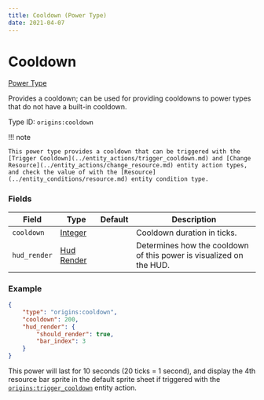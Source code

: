 ```yaml
---
title: Cooldown (Power Type)
date: 2021-04-07
---
```


# Cooldown

[Power Type](../power_types.md)

Provides a cooldown; can be used for providing cooldowns to power types that do not have a built-in cooldown.

Type ID: `origins:cooldown`

!!! note

    This power type provides a cooldown that can be triggered with the [Trigger Cooldown](../entity_actions/trigger_cooldown.md) and [Change Resource](../entity_actions/change_resource.md) entity action types, and check the value of with the [Resource](../entity_conditions/resource.md) entity condition type.

### Fields

Field  | Type | Default | Description
-------|------|---------|-------------
`cooldown` | [Integer](../types/data_types/integer.md) | | Cooldown duration in ticks.
`hud_render` | [Hud Render](../types/data_types/hud_render.md) | | Determines how the cooldown of this power is visualized on the HUD.


### Example
```json
{
    "type": "origins:cooldown",
    "cooldown": 200,
    "hud_render": {
        "should_render": true,
        "bar_index": 3
    }
}
```
This power will last for 10 seconds (20 ticks = 1 second), and display the 4th resource bar sprite in the default sprite sheet if triggered with the [`origins:trigger_cooldown`](../entity_actions/trigger_cooldown.md) entity action.